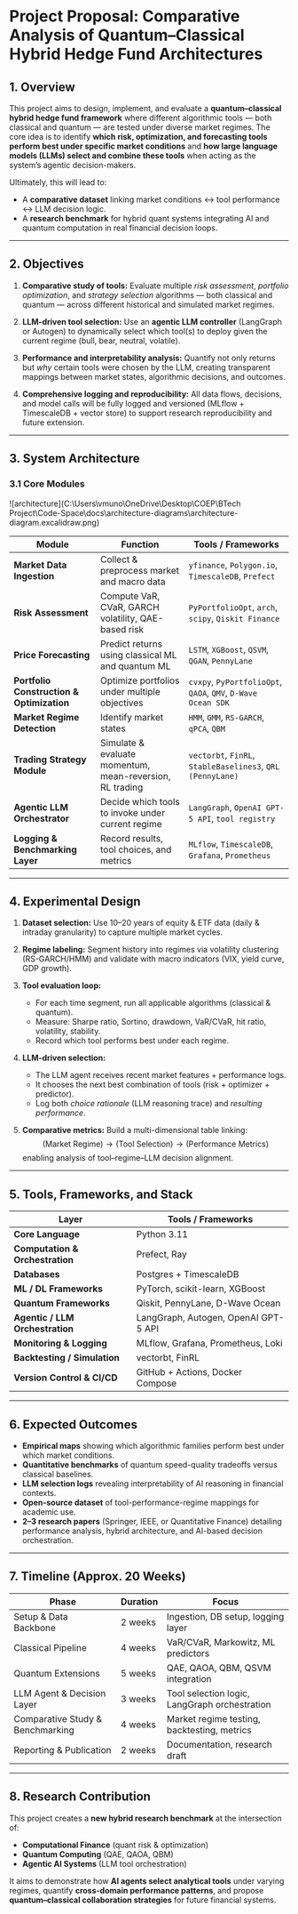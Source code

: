 # **Project Proposal: Comparative Analysis of Quantum–Classical Hybrid Hedge Fund Architectures**

## **1. Overview**

This project aims to design, implement, and evaluate a **quantum–classical hybrid hedge fund framework** where different algorithmic tools — both classical and quantum — are tested under diverse market regimes.
The core idea is to identify **which risk, optimization, and forecasting tools perform best under specific market conditions** and **how large language models (LLMs) select and combine these tools** when acting as the system’s agentic decision-makers.

Ultimately, this will lead to:

* A **comparative dataset** linking market conditions ↔ tool performance ↔ LLM decision logic.
* A **research benchmark** for hybrid quant systems integrating AI and quantum computation in real financial decision loops.

---

## **2. Objectives**

1. **Comparative study of tools:**
   Evaluate multiple *risk assessment*, *portfolio optimization*, and *strategy selection* algorithms — both classical and quantum — across different historical and simulated market regimes.

2. **LLM-driven tool selection:**
   Use an **agentic LLM controller** (LangGraph or Autogen) to dynamically select which tool(s) to deploy given the current regime (bull, bear, neutral, volatile).

3. **Performance and interpretability analysis:**
   Quantify not only returns but *why* certain tools were chosen by the LLM, creating transparent mappings between market states, algorithmic decisions, and outcomes.

4. **Comprehensive logging and reproducibility:**
   All data flows, decisions, and model calls will be fully logged and versioned (MLflow + TimescaleDB + vector store) to support research reproducibility and future extension.

---

## **3. System Architecture**

### **3.1 Core Modules**

![architecture](C:\Users\vmuno\OneDrive\Desktop\COEP\BTech Project\Code-Space\docs\architecture-diagrams\architecture-diagram.excalidraw.png)

| Module                                    | Function                                                 | Tools / Frameworks                                           |
| ----------------------------------------- | -------------------------------------------------------- | ------------------------------------------------------------ |
| **Market Data Ingestion**                 | Collect & preprocess market and macro data               | `yfinance`, `Polygon.io`, `TimescaleDB`, `Prefect`           |
| **Risk Assessment**                       | Compute VaR, CVaR, GARCH volatility, QAE-based risk      | `PyPortfolioOpt`, `arch`, `scipy`, `Qiskit Finance`          |
| **Price Forecasting**                     | Predict returns using classical ML and quantum ML        | `LSTM`, `XGBoost`, `QSVM`, `QGAN`, `PennyLane`               |
| **Portfolio Construction & Optimization** | Optimize portfolios under multiple objectives            | `cvxpy`, `PyPortfolioOpt`, `QAOA`, `QMV`, `D-Wave Ocean SDK` |
| **Market Regime Detection**               | Identify market states                                   | `HMM`, `GMM`, `RS-GARCH`, `qPCA`, `QBM`                      |
| **Trading Strategy Module**               | Simulate & evaluate momentum, mean-reversion, RL trading | `vectorbt`, `FinRL`, `StableBaselines3`, `QRL (PennyLane)`   |
| **Agentic LLM Orchestrator**              | Decide which tools to invoke under current regime        | `LangGraph`, `OpenAI GPT-5 API`, `tool registry`             |
| **Logging & Benchmarking Layer**          | Record results, tool choices, and metrics                | `MLflow`, `TimescaleDB`, `Grafana`, `Prometheus`             |

---

## **4. Experimental Design**

1. **Dataset selection:**
   Use 10–20 years of equity & ETF data (daily & intraday granularity) to capture multiple market cycles.

2. **Regime labeling:**
   Segment history into regimes via volatility clustering (RS-GARCH/HMM) and validate with macro indicators (VIX, yield curve, GDP growth).

3. **Tool evaluation loop:**

   * For each time segment, run all applicable algorithms (classical & quantum).
   * Measure: Sharpe ratio, Sortino, drawdown, VaR/CVaR, hit ratio, volatility, stability.
   * Record which tool performs best under each regime.

4. **LLM-driven selection:**

   * The LLM agent receives recent market features + performance logs.
   * It chooses the next best combination of tools (risk + optimizer + predictor).
   * Log both *choice rationale* (LLM reasoning trace) and *resulting performance*.

5. **Comparative metrics:**
   Build a multi-dimensional table linking:
   $$
   (\text{Market Regime}) \rightarrow (\text{Tool Selection}) \rightarrow (\text{Performance Metrics})
   $$
   enabling analysis of tool–regime–LLM decision alignment.

---

## **5. Tools, Frameworks, and Stack**

| Layer                           | Tools / Frameworks                   |
| ------------------------------- | ------------------------------------ |
| **Core Language**               | Python 3.11                          |
| **Computation & Orchestration** | Prefect, Ray                         |
| **Databases**                   | Postgres + TimescaleDB               |
| **ML / DL Frameworks**          | PyTorch, scikit-learn, XGBoost       |
| **Quantum Frameworks**          | Qiskit, PennyLane, D-Wave Ocean      |
| **Agentic / LLM Orchestration** | LangGraph, Autogen, OpenAI GPT-5 API |
| **Monitoring & Logging**        | MLflow, Grafana, Prometheus, Loki    |
| **Backtesting / Simulation**    | vectorbt, FinRL                      |
| **Version Control & CI/CD**     | GitHub + Actions, Docker Compose     |

---

## **6. Expected Outcomes**

* **Empirical maps** showing which algorithmic families perform best under which market conditions.
* **Quantitative benchmarks** of quantum speed-quality tradeoffs versus classical baselines.
* **LLM selection logs** revealing interpretability of AI reasoning in financial contexts.
* **Open-source dataset** of tool-performance-regime mappings for academic use.
* **2–3 research papers** (Springer, IEEE, or Quantitative Finance) detailing performance analysis, hybrid architecture, and AI-based decision orchestration.

---

## **7. Timeline (Approx. 20 Weeks)**

| Phase                            | Duration | Focus                                         |
| -------------------------------- | -------- | --------------------------------------------- |
| Setup & Data Backbone            | 2 weeks  | Ingestion, DB setup, logging layer            |
| Classical Pipeline               | 4 weeks  | VaR/CVaR, Markowitz, ML predictors            |
| Quantum Extensions               | 5 weeks  | QAE, QAOA, QBM, QSVM integration              |
| LLM Agent & Decision Layer       | 3 weeks  | Tool selection logic, LangGraph orchestration |
| Comparative Study & Benchmarking | 4 weeks  | Market regime testing, backtesting, metrics   |
| Reporting & Publication          | 2 weeks  | Documentation, research draft                 |

---

## **8. Research Contribution**

This project creates a **new hybrid research benchmark** at the intersection of:

* **Computational Finance** (quant risk & optimization)
* **Quantum Computing** (QAE, QAOA, QBM)
* **Agentic AI Systems** (LLM tool orchestration)

It aims to demonstrate how **AI agents select analytical tools** under varying regimes, quantify **cross-domain performance patterns**, and propose **quantum–classical collaboration strategies** for future financial systems.

